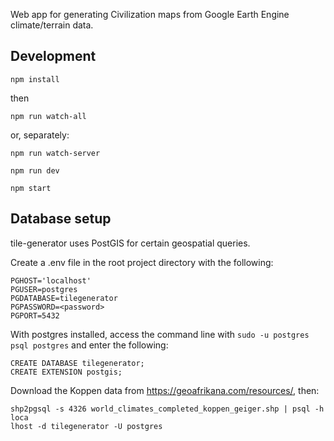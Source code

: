 Web app for generating Civilization maps from Google Earth Engine climate/terrain data.

## Development

```
npm install
```

then

```
npm run watch-all
```

or, separately:

```
npm run watch-server
```

```
npm run dev
```

```
npm start
```

## Database setup

tile-generator uses PostGIS for certain geospatial queries.

Create a .env file in the root project directory with the following:

```
PGHOST='localhost'
PGUSER=postgres
PGDATABASE=tilegenerator
PGPASSWORD=<password>
PGPORT=5432
```

With postgres installed, access the command line with `sudo -u postgres psql postgres` and enter the following:

```
CREATE DATABASE tilegenerator;
CREATE EXTENSION postgis;
```

Download the Koppen data from https://geoafrikana.com/resources/, then:

```
shp2pgsql -s 4326 world_climates_completed_koppen_geiger.shp | psql -h loca
lhost -d tilegenerator -U postgres
```
